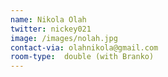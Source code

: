 ```yaml
---
name: Nikola Olah
twitter: nickey021
image: /images/nolah.jpg
contact-via: olahnikola@gmail.com
room-type:  double (with Branko)
---
```


